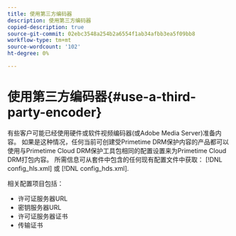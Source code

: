 ```yaml
---
title: 使用第三方编码器
description: 使用第三方编码器
copied-description: true
source-git-commit: 02ebc3548a254b2a6554f1ab34afbb3ea5f09bb8
workflow-type: tm+mt
source-wordcount: '102'
ht-degree: 0%

---
```


# 使用第三方编码器{#use-a-third-party-encoder}

有些客户可能已经使用硬件或软件视频编码器(或Adobe Media Server)准备内容。 如果是这种情况，任何当前可创建受Primetime DRM保护内容的产品都可以使用与Primetime Cloud DRM保护工具包相同的配置设置来为Primetime Cloud DRM打包内容。 所需信息可从套件中包含的任何现有配置文件中获取： [!DNL config_hls.xml] 或 [!DNL config_hds.xml].

相关配置项目包括：

* 许可证服务器URL
* 密钥服务器URL
* 许可证服务器证书
* 传输证书
